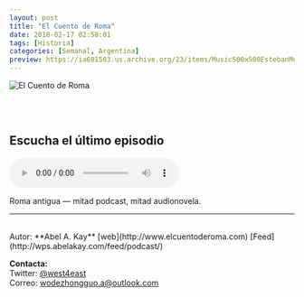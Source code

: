 ```yaml
---
layout: post
title: "El Cuento de Roma"
date: 2018-02-17 02:58:01
tags: [Historia]
categories: [Semanal, Argentina]
preview: https://ia601503.us.archive.org/23/items/Music500x500EstebanMontoya/300-AbelA.Kay.jpeg
---
```


![El Cuento de Roma](https://ia601503.us.archive.org/23/items/Music500x500EstebanMontoya/500-AbelA.Kay.jpeg)

<br/>
<br/>

## Escucha el último episodio

<!--reproductor-feed=http://wps.abelakay.com/feed/podcast/-->
<!--reproductor-start-->
<audio id="audio" preload="auto" controls="" src="http://media.blubrry.com/elcuentoderoma/content.blubrry.com/elcuentoderoma/Episodio_053-La_Torre_de_Alejandria.mp3"></audio>
<!--reproductor-end-->

Roma antigua — mitad podcast, mitad audionovela.  

_ _ _
<br>
Autor: **Abel A. Kay**  
[web](http://www.elcuentoderoma.com)  
[Feed](http://wps.abelakay.com/feed/podcast/)  


**Contacta:**  
Twitter: [@west4east](https://twitter.com/west4east)  
Correo: [wodezhongguo.a@outlook.com](mailto:wodezhongguo.a@outlook.com)  

